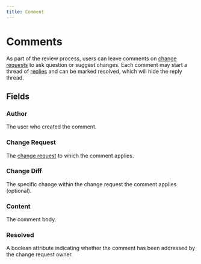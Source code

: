 ```yaml
---
title: Comment
---
```

# Comments

As part of the review process, users can leave comments on [change requests](./changerequest.md) to ask question or suggest changes. Each comment may start a thread of [replies](./commentreply.md) and can be marked resolved, which will hide the reply thread.

## Fields

### Author

The user who created the comment.

### Change Request

The [change request](./changerequest.md) to which the comment applies.

### Change Diff

The specific change within the change request the comment applies (optional).

### Content

The comment body.

### Resolved

A boolean attribute indicating whether the comment has been addressed by the change request owner.
